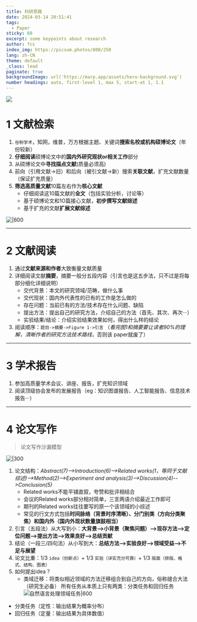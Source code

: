 ```yaml
---
title: 科研思路
date: 2024-03-14 20:51:41
tags:
  - Paper
sticky: 60
excerpt: some keypoints about research
author: fcs
index_img: https://picsum.photos/800/250
lang: zh-CN
theme: default
_class: lead
paginate: true
backgroundImage: url('https://marp.app/assets/hero-background.svg')
number headings: auto, first-level 1, max 5, start-at 1, 1.1
---
```

![](https://picsum.photos/800/250)


# 1 文献检索

1. `谷粉学术`，知网，维普，万方根据主题、关键词**搜索名校或机构硕博论文**（年份较新）
2. **仔细阅读**硕博论文中的**国内外研究观状or相关工作**部分
3. 从硕博论文中**寻找描点文献**(质量必须高)
4. 前向（引用文献->旧）和后向（被引文献->新）搜索**关联文献**，扩充文献数量（保证扩充质量）
5. **筛选高质量文献**10篇左右作为**核心文献**
   - 仔细阅读这10篇文献的**全文**（包括实验分析，讨论等）
   - 基于硕博论文和1O篇接心文献，**初步撰写文献综述**
   - 基于扩充的文献**扩展文献综述**

![|600](https://qnpicmap.fcsluck.top/pics/202403142119521.png)

---
# 2 文献阅读

1. 通过**文献来源和作者**大致衡量文献质量
2. 详细阅读文献**摘要**，摘要一般分五段内容（引言也是这五步法，只不过是将每部分细化详细说明）
   - 交代背景：本文的研究领域/范畴，做什么事
   - 交代现状：国内外代表性的已有的工作是怎么做的
   - 存在问题：当前已有的方法/技术存在什么问题、缺陷
   - 提出方法：提出自己的研究方法，介绍自己的方法（首先、其次、再次···）
   - 实验结果/结论：介绍实验结果效果如何，得出什么样的结论
3. 阅读顺序：`题目->摘要->Figure 1->引言` （*看完图1和摘要要让读者90%的理解，清晰作者的研究方法技术路线*，否则该 paper就废了）

---
# 3 学术报告

1. 参加高质量学术会议、讲座、报告，扩充知识领域
2. 阅读顶级协会发布的发展报告（eg：知识图谱报告、人工智能报告、信息技术报告···）

---
# 4 论文写作
> 论文写作沙漏模型

![|300](https://qnpicmap.fcsluck.top/pics/202403142145266.png)
1. 论文结构：*Abstract(7)-->Introduction(6)-->Related works(1，等同于文献综述)—>Method(2)-->Experiment and analysis(3)-->Discussion(4)-->Conclusion(5)*
   - Related works不能平铺直叙，夸赞和批评相结合
   - 会议的Related works部分相对简单，三言两语介绍最近工作即可
   - 期刊的Related works往往要写的原一个该领域的小综述
   - 常见的行文方式包括**时间脉络（背景时序清晰）、分门别类（方向分类聚焦）和国内外（国内外现状数量旗鼓相当）**
1. 引言（五段法）从大写到小：**大背景-->小背景（聚焦问题）-->现存方法-->定位问题-->提出方法-->效果良好-->总结贡献**
2. 结论（一段三/四句法）从小写到大：**总结方法-->实验良好-->领域受益-->不足与展望**
3. 论文比重：1/3 `idea（创新点）`+ 1/3 `实验（详实充分可靠）`+ 1/3 `版面（排版、格式、结构、图表）`
4. 如何提出idea？
   - 类域迁移：将类似相近领域的方法迁移组合到自己的方向，俗称缝合大法（研究生必备）
所有任务从本质上只有两类：分类任务和回归任务
![自然语言处理领域任务|600](https://qnpicmap.fcsluck.top/pics/202403142217899.png)
- 分类任务（定性：输出结果为概率分布）
- 回归任务（定量：输出结果为具体数值）